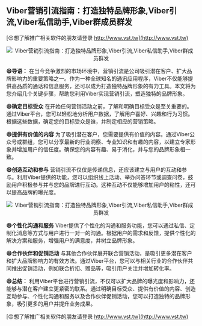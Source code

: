 ## **Viber营销引流指南：打造独特品牌形象,Viber引流,Viber私信助手,Viber群成员群发**

[😍想了解推广相关软件的朋友请登录 http://www.vst.tw](http://www.vst.tw)

 <center><img src="https://vst.tw/MP4/tuiguang/png/8.png" alt="Viber营销引流指南：打造独特品牌形象,Viber引流,Viber私信助手,Viber群成员群发"></center>

**😄导语：**
在当今竞争激烈的市场环境中，营销引流是公司吸引潜在客户、扩大品牌影响力的重要策略之一。作为一种全球知名的通讯应用程序，Viber不仅能够提供高品质的通话和信息服务，还可以成为打造独特品牌形象的有力工具。本文将为您介绍几个关键步骤，帮助您利用Viber实现营销引流，塑造独特的品牌形象。

**😄确定目标受众**
在开始任何营销活动之前，了解和明确目标受众是至关重要的。通过Viber平台，您可以轻松地分析用户数据，了解用户喜好、兴趣和行为习惯。根据这些数据，确定您的目标受众是谁，并制定相应的营销策略。

**😄提供有价值的内容**
为了吸引潜在客户，您需要提供有价值的内容。通过Viber公众号或群组，您可以分享最新的行业洞察、专业知识和有趣的内容，以建立专家形象并增加用户的信任度。确保您的内容有趣、易于消化，并与您的品牌形象相一致。

**😄创造互动和参与**
营销引流不仅仅是传递信息，还应该建立与用户的互动和参与。利用Viber提供的功能，您可以组织线上活动、举办问答环节或调查问卷，鼓励用户积极参与并与您的品牌进行互动。这种互动不仅能够增加用户的粘性，还可以提高品牌的曝光度。

 <center><img src="https://vst.tw/MP4/tuiguang/png/2.png" alt="Viber营销引流指南：打造独特品牌形象,Viber引流,Viber私信助手,Viber群成员群发"></center>

**😄个性化沟通和服务**
Viber提供了个性化的沟通和服务功能，您可以通过私信、定制化消息等方式与用户进行一对一的沟通。根据用户的需求和反馈，提供个性化的解决方案和服务，增强用户的满意度，并树立品牌形象。

**😄合作伙伴和促销活动**
与其他合作伙伴展开联合营销活动，是吸引更多潜在客户和扩大品牌影响力的有效方法。通过Viber平台，您可以与相关行业的合作伙伴共同推出促销活动，例如联合折扣、赠品等，吸引用户关注并增加转化率。

**😄总结：**
利用Viber平台进行营销引流，不仅可以扩大品牌的曝光度和影响力，还能够与潜在客户建立更紧密的联系。通过明确目标受众、提供有价值的内容、创造互动参与、个性化沟通和服务以及合作伙伴促销活动，您可以打造独特的品牌形象，吸引更多的用户并提升业务成果。

[😍想了解推广相关软件的朋友请登录 http://www.vst.tw](http://www.vst.tw)



